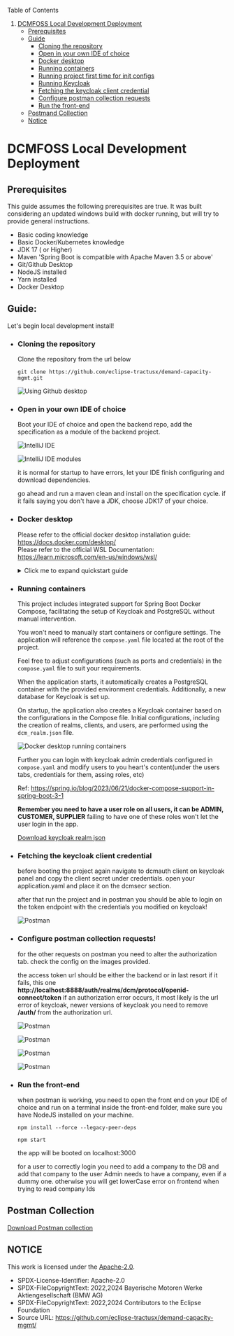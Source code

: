 Table of Contents

1. [DCMFOSS Local Development Deployment](#dcmfoss-local-development-deployment)
   - [Prerequisites](#prerequisites)
   - [Guide](#guide)
      - [Cloning the repository](#cloning-the-repository)
      - [Open in your own IDE of choice](#open-in-your-own-ide-of-choice)
      - [Docker desktop](#docker-desktop)
      - [Running containers](#running-containers)
      - [Running project first time for init configs](#running-project-first-time-for-init-configs)
      - [Running Keycloak](#running-keycloak)
      - [Fetching the keycloak client credential](#fetching-the-keycloak-client-credential)
      - [Configure postman collection requests](#configure-postman-collection-requests)
      - [Run the front-end](#run-the-front-end)
   - [Postmand Collection](#Postman-collection)
   - [Notice](#notice)


# DCMFOSS Local Development Deployment


## Prerequisites

This guide assumes the following prerequisites are true.
It was built considering an updated windows build with docker running, but will try to provide general instructions.

  - Basic coding knowledge
  - Basic Docker/Kubernetes knowledge
  - JDK 17 ( or Higher)
  - Maven 'Spring Boot is compatible with Apache Maven 3.5 or above'
  - Git/Github Desktop
  - NodeJS installed
  - Yarn installed
  - Docker Desktop


## Guide:
Let's begin local development install!

- ### Cloning the repository
    Clone the repository from the url below

      git clone https://github.com/eclipse-tractusx/demand-capacity-mgmt.git
  
    ![Using Github desktop](images/dev/1.png "Cloning the repo")

- ### Open in your own IDE of choice
    Boot your IDE of choice and open the backend repo,
    add the specification as a module of the backend project.
    
    ![IntelliJ IDE](images/dev/2.png "resolving dependencies")

    ![IntelliJ IDE modules](images/dev/2_5.png "resolving dependencies")

  it is normal for startup to have errors, let your IDE finish configuring and download dependencies.

  go ahead and run a maven clean and install on the specification cycle.
  if it fails saying you don't have a JDK, choose JDK17 of your choice.

- ### Docker desktop

  Please refer to the official docker desktop installation guide: https://docs.docker.com/desktop/  
  Please refer to the official WSL Documentation: https://learn.microsoft.com/en-us/windows/wsl/

  <details>
  <summary>Click me to expand quickstart guide</summary>

      Before you run the project we need to setup Postgres and Keycloak.
    Let's begin with installing docker(if you are running windows make sure to use WSL2).
    After installing docker on your machine lets install postgres.
    if you get an error of Hyper V make sure **virtualization is enabled on your motherboard
    and if you're on windows, enable Hyper-V feature-**
    if you get an error of wsl update not supported
    download and install 

    https://wslstorestorage.blob.core.windows.net/wslblob/wsl_update_x64.msi 
    
    open a powershell and type 

      wsl --set-default-version 2
    
    then try again

    ![Docker Desktop](images/dev/3.png "Docker install")
  </details>
- ### Running containers

  This project includes integrated support for Spring Boot Docker Compose, facilitating the setup of Keycloak and PostgreSQL without manual intervention.

  You won't need to manually start containers or configure settings. The application will reference the `compose.yaml` file located at the root of the project.

  Feel free to adjust configurations (such as ports and credentials) in the `compose.yaml` file to suit your requirements.

  When the application starts, it automatically creates a PostgreSQL container with the provided environment credentials. Additionally, a new database for Keycloak is set up.

  On startup, the application also creates a Keycloak container based on the configurations in the Compose file. Initial configurations, including the creation of realms, clients, and users, are performed using the `dcm_realm.json` file.

  ![Docker desktop running containers](images/dev/11.png)

  Further you can login with keycloak admin credentials configured in `compose.yaml` and modify users to you heart's content(under the users tabs, credentials for them, assing roles, etc)

  Ref: https://spring.io/blog/2023/06/21/docker-compose-support-in-spring-boot-3-1

  **Remember you need to have a user role on all users, it can be ADMIN, CUSTOMER, SUPPLIER**
  failing to have one of these roles won't let the user login in the app.

  [Download keycloak realm json](realm-export.json)

- ### Fetching the keycloak client credential
  before booting the project again navigate to dcmauth client on keycloak panel and copy the client secret under credentials.
  open your application.yaml and place it on the dcmsecr section.
  
  after that run the project and in postman you should be able to login on the token endpoint with the credentials you modified on keycloak!

  ![Postman](images/dev/6.png "Postman login")

- ### Configure postman collection requests!
  for the other requests on postman you need to alter the authorization tab.
  check the config on the images provided.

  the access token url should be either the backend or in last resort if it fails, this one 
  **http://localhost:8888/auth/realms/dcm/protocol/openid-connect/token** 
  if an authorization error occurs, it most likely is the url error of keycloak, newer versions of keycloak you need to remove **/auth/** from the authorization url.

  ![Postman](images/dev/7.png "Postman config")

  ![Postman](images/dev/8.png "Postman config")

  ![Postman](images/dev/9.png "Postman config")

  ![Postman](images/dev/10.png "Postman config")

 

- ### Run the front-end
  when postman is working, you need to open the front end on your IDE of choice and run on a terminal inside the front-end folder, make sure you have NodeJS installed on your machine.

      npm install --force --legacy-peer-deps

      npm start

  the app will be booted on localhost:3000

  for a user to correctly login you need to add a company to the DB and add that company to the user
  Admin needs to have a company, even if a dummy one.
  otherwise you will get lowerCase error on frontend when trying to read company Ids

## Postman Collection

[Download Postman collection](DCMFOSS_postman.json)


## NOTICE

This work is licensed under the [Apache-2.0](https://www.apache.org/licenses/LICENSE-2.0).

- SPDX-License-Identifier: Apache-2.0
- SPDX-FileCopyrightText: 2022,2024 Bayerische Motoren Werke Aktiengesellschaft (BMW AG)
- SPDX-FileCopyrightText: 2022,2024 Contributors to the Eclipse Foundation
- Source URL: https://github.com/eclipse-tractusx/demand-capacity-mgmt/
